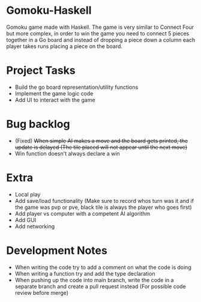 # Gomoku-Haskell
Gomoku game made with Haskell. The game is very similar to Connect Four but more complex, in order to win the game you need to connect 5 pieces together in a Go board and instead of dropping a piece down a column each player takes runs placing a piece on the board. 

# Project Tasks
- Build the go board representation/utility functions
- Implement the game logic code
- Add UI to interact with the game

# Bug backlog
- (Fixed) ~~When simple AI makes a move and the board gets printed, the update is delayed (The tile placed will not appear until the next move)~~
- Win function doesn't always declare a win

# Extra
- Local play
- Add save/load functionality (Make sure to record whos turn was it and if the game was pvp or pve, black tile is always the player who goes first)
- Add player vs computer with a competent AI algorithm
- Add GUI
- Add networking

# Development Notes
- When writing the code try to add a comment on what the code is doing
- When writing a function try and add the type declaration
- When pushing up the code into main branch, write the code in a separate branch and create a pull request instead (For possible code review before merge)
